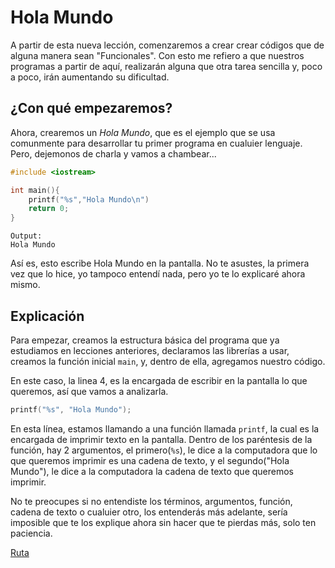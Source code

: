 # Hola Mundo
A partir de esta nueva lección, comenzaremos a crear crear códigos que de alguna manera sean "Funcionales". Con esto me refiero a que nuestros programas a partir de aquí, realizarán alguna que otra tarea sencilla y, poco a poco, irán aumentando su dificultad.

## ¿Con qué empezaremos?
Ahora, crearemos un *Hola Mundo*, que es el ejemplo que se usa comunmente para desarrollar tu primer programa en cualuier lenguaje. Pero, dejemonos de charla y vamos a chambear...
```cpp
#include <iostream>

int main(){
	printf("%s","Hola Mundo\n")
	return 0;
}
```
```
Output:
Hola Mundo
```
Así es, esto escribe Hola Mundo en la pantalla. No te asustes, la primera vez que lo hice, yo tampoco entendí nada, pero yo te lo explicaré ahora mismo.

## Explicación
Para empezar, creamos la estructura básica del programa que ya estudiamos en lecciones anteriores, declaramos las librerías a usar, creamos la función inicial `main`, y, dentro de ella, agregamos nuestro código.

En este caso, la linea 4, es la encargada de escribir en la pantalla lo que queremos, así que vamos a analizarla.
```cpp
printf("%s", "Hola Mundo");
```
En esta línea, estamos llamando a una función llamada `printf`, la cual es la encargada de imprimir texto en la pantalla. Dentro de los paréntesis de la función, hay 2 argumentos, el primero(`%s`), le dice a la computadora que lo que queremos imprimir es una cadena de texto, y el segundo("Hola Mundo"), le dice a la computadora la cadena de texto que queremos imprimir.

No te preocupes si no entendiste los términos, argumentos, función, cadena de texto o cualuier otro, los entenderás más adelante, sería imposible que te los explique ahora sin hacer que te pierdas más, solo ten paciencia.

[Ruta](https://astrodev07.github.io/Ruta.html)